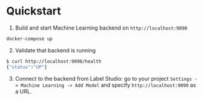 <!--
---
title: Backend example for LangChain integration
type: blog
tier: all
order: 80
meta_title: Label Studio ML backend for LangChain
meta_description: This is a tutorial on how to use the Label Studio ML backend with LangChain to power your labeling projects 
categories:
    - tutorial
    - langchain
image: "/tutorials/object-detection-with-bounding-boxes.png"
---
-->

# Quickstart

1. Build and start Machine Learning backend on `http://localhost:9090`

```bash
docker-compose up
```

2. Validate that backend is running

```bash
$ curl http://localhost:9090/health
{"status":"UP"}
```

3. Connect to the backend from Label Studio: go to your project `Settings -> Machine Learning -> Add Model` and specify `http://localhost:9090` as a URL.